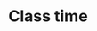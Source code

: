 ---
title: "Class time"
draft: false
image : "images/gallery/lessons/lessons-1.JPG"
bg_image: "images/page-title.jpg"
category: "Class Time"
---